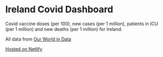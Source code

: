 # Ireland Covid Dashboard

Covid vaccine doses (per 100), new cases (per 1 million), patients in ICU (per 1 million) and new deaths (per 1 million) for Ireland.

All data from [Our World in Data](https://ourworldindata.org/explorers/coronavirus-data-explorer?zoomToSelection=true&time=2020-03-01..latest&uniformYAxis=0&pickerSort=desc&pickerMetric=total_cases&hideControls=true&Metric=Vaccine+doses%2C+cases%2C+ICU+patients%2C+and+deaths&Interval=7-day+rolling+average&Relative+to+Population=false&Align+outbreaks=false&country=~IRL)

[Hosted on Netlify](https://ireland-covid-dashboard.netlify.app/)
